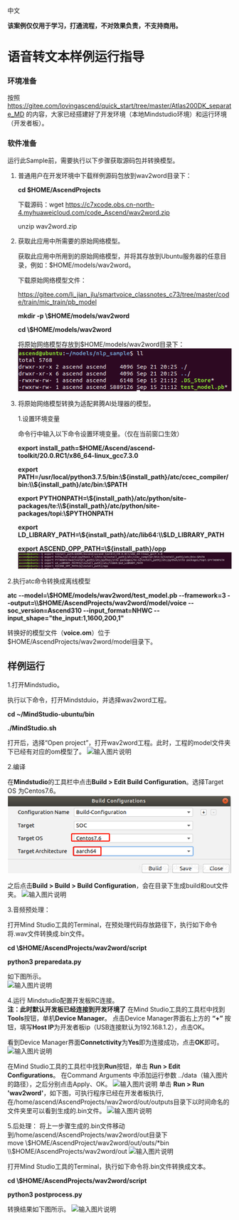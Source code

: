 中文

**该案例仅仅用于学习，打通流程，不对效果负责，不支持商用。**

# 语音转文本样例运行指导

### 环境准备

按照 https://gitee.com/lovingascend/quick_start/tree/master/Atlas200DK_separate_MD 的内容，大家已经搭建好了开发环境（本地Mindstudio环境）和运行环境（开发者板）。

### 软件准备

运行此Sample前，需要执行以下步骤获取源码包并转换模型。

1. 普通用户在开发环境中下载样例源码包放到wav2word目录下：

   **cd $HOME/AscendProjects**

   下载源码：wget https://c7xcode.obs.cn-north-4.myhuaweicloud.com/code_Ascend/wav2word.zip   

   unzip wav2word.zip

2. 获取此应用中所需要的原始网络模型。

   获取此应用中所用到的原始网络模型，并将其存放到Ubuntu服务器的任意目录，例如：$HOME/models/wav2word。

   下载原始网络模型文件：

   https://gitee.com/li_jian_jlu/smartvoice_classnotes_c73/tree/master/code/train/mic_train/pb_model

   **mkdir -p \\$HOME/models/wav2word**

   **cd \\$HOME/models/wav2word**

   将原始网络模型存放到$HOME/models/wav2word目录下：
    ![](figures/软件准备1.png "软件准备1")  

3. 将原始网络模型转换为适配昇腾AI处理器的模型。

   1.设置环境变量

   命令行中输入以下命令设置环境变量。（仅在当前窗口生效）


   **export install_path=\$HOME/Ascend/ascend-toolkit/20.0.RC1/x86_64-linux_gcc7.3.0**  

   **export PATH=/usr/local/python3.7.5/bin:\\${install_path}/atc/ccec_compiler/bin:\\${install_path}/atc/bin:\\$PATH**  

   **export PYTHONPATH=\\${install_path}/atc/python/site-packages/te:\\${install_path}/atc/python/site-packages/topi:\\$PYTHONPATH**  

   **export LD_LIBRARY_PATH=\\${install_path}/atc/lib64:\\$LD_LIBRARY_PATH**  

   **export ASCEND_OPP_PATH=\\${install_path}/opp**  
    ![](figures/软件准备2.png "软件准备2")  
   
2.执行atc命令转换成离线模型
   
**atc --model=\\$HOME/models/wav2word/test_model.pb --framework=3 --output=\\$HOME/AscendProjects/wav2word/model/voice --soc_version=Ascend310 --input_format=NHWC --input_shape="the_input:1,1600,200,1"**
   
转换好的模型文件（**voice.om**）位于$HOME/AscendProjects/wav2word/model目录下。

##  样例运行

1.打开Mindstudio。

执行以下命令，打开Mindstduio，并选择wav2word工程。

**cd ~/MindStudio-ubuntu/bin**

**./MindStudio.sh**

打开后，选择“Open project”，打开wav2word工程。此时，工程的model文件夹下已经有对应的om模型了。
    ![输入图片说明](https://images.gitee.com/uploads/images/2020/0925/103950_66be0263_7985487.png "屏幕截图.png")



2.编译

在**Mindstudio**的工具栏中点击**Build > Edit Build Configuration**。选择Target OS 为Centos7.6。
    ![](figures/样例运行3.png "样例运行3")  

之后点击**Build > Build > Build Configuration**，会在目录下生成build和out文件夹。
    ![输入图片说明](https://images.gitee.com/uploads/images/2020/0925/104033_7b53ee57_7985487.png "屏幕截图.png") 



3.音频预处理：

打开Mind Studio工具的Terminal，在预处理代码存放路径下，执行如下命令将.wav文件转换成.bin文件。

**cd \\$HOME/AscendProjects/wav2word/script**

**python3 preparedata.py**

 如下图所示。     
![输入图片说明](https://images.gitee.com/uploads/images/2020/0925/104131_431af1bb_7985487.png "屏幕截图.png") 



4.运行
Mindstudio配置开发板RC连接。       
**注：此时默认开发板已经连接到开发环境了**
在Mind Studio工具的工具栏中找到**Tools**按钮，单机**Device Manager**。
点击Device Manager界面右上方的 **“+”** 按钮，填写**Host IP**为开发者板ip（USB连接默认为192.168.1.2），点击OK。

看到Device Manager界面**Connetctivity**为**Yes**即为连接成功，点击**OK**即可。
   ![输入图片说明](https://images.gitee.com/uploads/images/2020/0925/104202_430853c4_7985487.png "屏幕截图.png")

在Mind Studio工具的工具栏中找到**Run**按钮，单击 **Run > Edit Configurations**。
在Command Arguments 中添加运行参数 ../data（输入图片的路径），之后分别点击Apply、OK。
    ![输入图片说明](https://images.gitee.com/uploads/images/2020/0925/104221_3b1b1743_7985487.png "屏幕截图.png")
单击 **Run > Run 'wav2word'**，如下图，可执行程序已经在开发者板执行,在/home/ascend/AscendProjects/wav2word/out/outputs目录下以时间命名的文件夹里可以看到生成的.bin文件。
   ![输入图片说明](https://images.gitee.com/uploads/images/2020/0925/104254_ae867f61_7985487.png "屏幕截图.png")



5.后处理：
将上一步骤生成的.bin文件移动到/home/ascend/AscendProjects/wav2word/out目录下     
move \\$HOME/AscendProject/wav2word/out/outs/*bin \\$HOME/AscendProjects/wav2word/out
   ![输入图片说明](https://images.gitee.com/uploads/images/2020/0925/104310_acf2479d_7985487.png "屏幕截图.png")

打开Mind Studio工具的Terminal，执行如下命令将.bin文件转换成文本。

**cd \\$HOME/AscendProjects/wav2word/script**

**python3 postprocess.py**

转换结果如下图所示。
   ![输入图片说明](https://images.gitee.com/uploads/images/2020/0925/104327_21294c9d_7985487.png "屏幕截图.png")